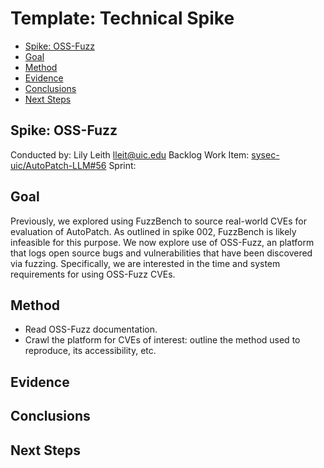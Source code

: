 # Template: Technical Spike <!-- omit in toc -->
- [Spike: OSS-Fuzz](#spike-oss-fuzz)
- [Goal](#goal)
- [Method](#method)
- [Evidence](#evidence)
- [Conclusions](#conclusions)
- [Next Steps](#next-steps)

## Spike: OSS-Fuzz
Conducted by: Lily Leith lleit@uic.edu
Backlog Work Item: [sysec-uic/AutoPatch-LLM#56](https://github.com/sysec-uic/AutoPatch-LLM/issues/56)
Sprint: 

## Goal
Previously, we explored using FuzzBench to source real-world CVEs for evaluation of AutoPatch. As outlined in spike 002, FuzzBench is likely infeasible for this purpose. We now explore use of OSS-Fuzz, an platform that logs open source bugs and vulnerabilities that have been discovered via fuzzing. Specifically, we are interested in the time and system requirements for using OSS-Fuzz CVEs.

## Method
- Read OSS-Fuzz documentation.
- Crawl the platform for CVEs of interest: outline the method used to reproduce, its accessibility, etc.

## Evidence


## Conclusions


## Next Steps

